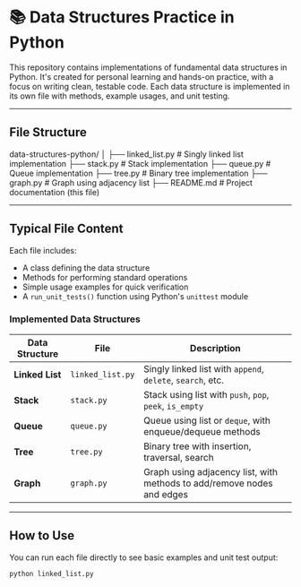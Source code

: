 # 📚 Data Structures Practice in Python

This repository contains implementations of fundamental data structures in Python. It's created for personal learning and hands-on practice, with a focus on writing clean, testable code. Each data structure is implemented in its own file with methods, example usages, and unit testing.

---

## File Structure

data-structures-python/
│
├── linked_list.py # Singly linked list implementation
├── stack.py # Stack implementation
├── queue.py # Queue implementation
├── tree.py # Binary tree implementation
├── graph.py # Graph using adjacency list
├── README.md # Project documentation (this file)


---

## Typical File Content

Each file includes:

- A class defining the data structure
- Methods for performing standard operations
- Simple usage examples for quick verification
- A `run_unit_tests()` function using Python's `unittest` module

### Implemented Data Structures

| Data Structure  | File             | Description                                                            |
|-----------------|------------------|------------------------------------------------------------------------|
| **Linked List** | `linked_list.py` | Singly linked list with `append`, `delete`, `search`, etc.             |
| **Stack**       | `stack.py`       | Stack using list with `push`, `pop`, `peek`, `is_empty`                |
| **Queue**       | `queue.py`       | Queue using list or `deque`, with enqueue/dequeue methods              |
| **Tree**        | `tree.py`        | Binary tree with insertion, traversal, search                          |
| **Graph**       | `graph.py`       | Graph using adjacency list, with methods to add/remove nodes and edges |

---

## How to Use

You can run each file directly to see basic examples and unit test output:

```bash
python linked_list.py
